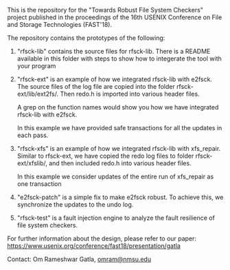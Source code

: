 This is the repository for the "Towards Robust File System Checkers" project
published in the proceedings of the 16th USENIX Conference on File and Storage Technologies (FAST'18).

The repository contains the prototypes of the following:

  1. "rfsck-lib" contains the source files for rfsck-lib. 
      There is a README available in this folder with steps to
      show how to integerate the tool with your program
      
  2.  "rfsck-ext" is an example of how we integrated rfsck-lib with e2fsck. 
      The source files of the log file are copied into the folder 
      rfsck-ext/lib/ext2fs/. Then redo.h is imported into various header files. 
      
      A grep on the function names would show you how we have integrated 
      rfsck-lib with e2fsck.

      In this example we have provided safe transactions for all the updates
      in each pass.
      
  3.  "rfsck-xfs" is an example of how we integrated rfsck-lib with xfs_repair.
      Similar to rfsck-ext, we have copied the redo log files to folder 
      rfsck-ext/xfslib/, and then included redo.h into various header files.

      In this example we consider updates of the entire run of xfs_repair as
      one transaction
      
  4.  "e2fsck-patch" is a simple fix to make e2fsck robust. To achieve this,
      we synchronize the updates to the undo log.

  5.  "rfsck-test" is a  fault injection engine to analyze the fault resilience of file system checkers.


For further information about the design, please refer to our paper:
https://www.usenix.org/conference/fast18/presentation/gatla 


Contact: Om Rameshwar Gatla, omram@nmsu.edu
